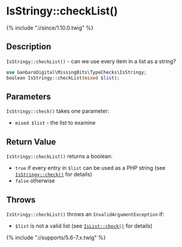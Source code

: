 # IsStringy::checkList()

{% include ".i/since/1.10.0.twig" %}


## Description

`IsStringy::checkList()` - can we use every item in a list as a string?

```php
use GanbaroDigital\MissingBits\TypeChecks\IsStringy;
boolean IsStringy::checkList(mixed $list);
```

## Parameters

`IsStringy::check()` takes one parameter:

* `mixed $list` - the list to examine

## Return Value

`IsStringy::checkList()` returns a boolean:

* `true` if every entry in `$list` can be used as a PHP string (see [`IsStringy::check()`](IsStringy.check.html) for details)
* `false` otherwise

## Throws

`IsStringy::checkList()` throws an `InvalidArgumentException` if:

* `$list` is not a valid list (see [`IsList::check()`](IsList.check.html) for details)

{% include ".i/supports/5.6-7.x.twig" %}
